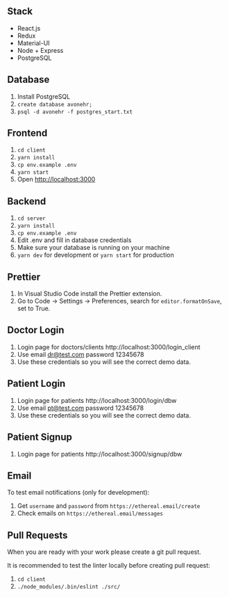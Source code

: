## Stack

- React.js
- Redux
- Material-UI
- Node + Express
- PostgreSQL

## Database

1. Install PostgreSQL
2. `create database avonehr;`
3. `psql -d avonehr -f postgres_start.txt`

## Frontend

1. `cd client`
2. `yarn install`
3. `cp env.example .env`
4. `yarn start`
5. Open [http://localhost:3000](http://localhost:3000)

## Backend

1. `cd server`
2. `yarn install`
3. `cp env.example .env`
4. Edit .env and fill in database credentials
5. Make sure your database is running on your machine
6. `yarn dev` for development or `yarn start` for production

## Prettier

1. In Visual Studio Code install the Prettier extension.
2. Go to Code -> Settings -> Preferences, search for `editor.formatOnSave`, set to True.

## Doctor Login

1. Login page for doctors/clients http://localhost:3000/login_client
2. Use email dr@test.com password 12345678
3. Use these credentials so you will see the correct demo data.
    
## Patient Login

1. Login page for patients http://localhost:3000/login/dbw
2. Use email pt@test.com password 12345678
3. Use these credentials so you will see the correct demo data.
    
## Patient Signup

1. Login page for patients http://localhost:3000/signup/dbw

## Email

To test email notifications (only for development):

1. Get `username` and `password` from `https://ethereal.email/create`
2. Check emails on `https://ethereal.email/messages`

## Pull Requests
When you are ready with your work please create a git pull request.

It is recommended to test the linter locally before creating pull request:
1. `cd client`
2. `./node_modules/.bin/eslint ./src/`
